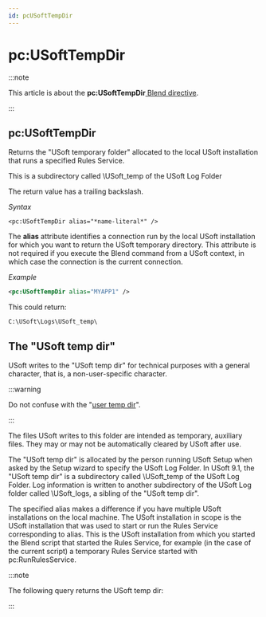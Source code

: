 ```yaml
---
id: pcUSoftTempDir
---
```


# pc:USoftTempDir




:::note

This article is about the **pc:USoftTempDir**[ Blend directive](/Repositories/Blend_directives).

:::

## **pc:USoftTempDir**

Returns the "USoft temporary folder" allocated to the local USoft installation that runs a specified Rules Service.

This is a subdirectory called \\USoft_temp of the USoft Log Folder

The return value has a trailing backslash.

*Syntax*

```
<pc:USoftTempDir alias="*name-literal*" />
```

The **alias** attribute identifies a connection run by the local USoft installation for which you want to return the USoft temporary directory. This attribute is not required if you execute the Blend command from a USoft context, in which case the connection is the current connection.

*Example*

```xml
<pc:USoftTempDir alias="MYAPP1" />
```

This could return:

```
C:\USoft\Logs\USoft_temp\
```

## The "USoft temp dir"

USoft writes to the "USoft temp dir" for technical purposes with a general character, that is, a non-user-specific character.


:::warning

Do not confuse with the "[user temp dir](/Repositories/Blend_directives/pcUserTempDir.md)".

:::

The files USoft writes to this folder are intended as temporary, auxiliary files. They may or may not be automatically cleared by USoft after use.

The "USoft temp dir" is allocated by the person running USoft Setup when asked by the Setup wizard to specify the USoft Log Folder. In USoft 9.1, the "USoft temp dir" is a subdirectory called \\USoft_temp of the USoft Log Folder. Log information is written to another subdirectory of the USoft Log folder called \\USoft_logs, a sibling of the "USoft temp dir".

The specified alias makes a difference if you have multiple USoft installations on the local machine. The USoft installation in scope is the USoft installation that was used to start or run the Rules Service corresponding to alias. This is the USoft installation from which you started the Blend script that started the Rules Service, for example (in the case of the current script) a temporary Rules Service started with pc:RunRulesService.


:::note

The following query returns the USoft temp dir:

:::
